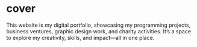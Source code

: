 # cover
This website is my digital portfolio, showcasing my programming projects, business ventures, graphic design work, and charity activities. It’s a space to explore my creativity, skills, and impact—all in one place.
